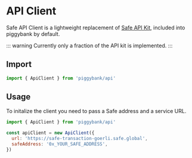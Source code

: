 # API Client

Safe API Client is a lightweight replacement of [Safe API Kit](https://docs.safe.global/safe-core-aa-sdk/api-kit), included into piggybank by default.

::: warning
Currently only a fraction of the API kit is implemented.
:::

## Import

```js
import { ApiClient } from 'piggybank/api'
```

## Usage

To initalize the client you need to pass a Safe address and a service URL.

```js
import { ApiClient } from 'piggybank/api'

const apiClient = new ApiClient({
  url: 'https://safe-transaction-goerli.safe.global',
  safeAddress: '0x_YOUR_SAFE_ADDRESS',
})
```
